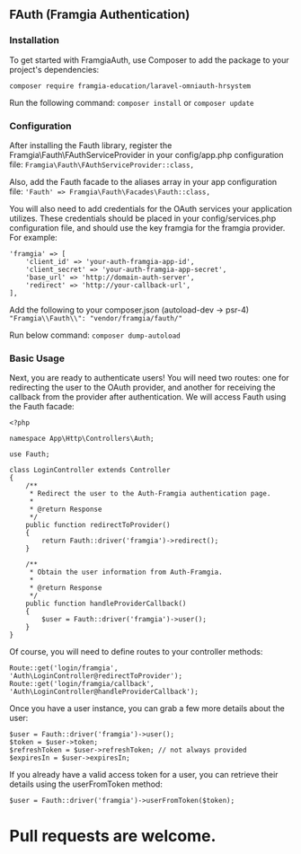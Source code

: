 ## FAuth (Framgia Authentication)

### Installation

To get started with FramgiaAuth, use Composer to add the package to your project's dependencies:

`composer require framgia-education/laravel-omniauth-hrsystem`

Run the following command:
`composer install`
or
`composer update`

### Configuration
After installing the Fauth library, register the Framgia\Fauth\FAuthServiceProvider in your config/app.php configuration file:
`Framgia\Fauth\FAuthServiceProvider::class,`

Also, add the Fauth facade to the aliases array in your app configuration file:
`'Fauth' => Framgia\Fauth\Facades\Fauth::class,`

You will also need to add credentials for the OAuth services your application utilizes. These credentials should be placed in your config/services.php configuration file, and should use the key framgia for  the framgia provider. For example:

```
'framgia' => [
    'client_id' => 'your-auth-framgia-app-id',
    'client_secret' => 'your-auth-framgia-app-secret',
    'base_url' => 'http://domain-auth-server',
    'redirect' => 'http://your-callback-url',
],
```

Add the following to your composer.json (autoload-dev -> psr-4)
`"Framgia\\Fauth\\": "vendor/framgia/fauth/"`

Run below command:
`composer dump-autoload`

### Basic Usage
Next, you are ready to authenticate users! You will need two routes: one for redirecting the user to the OAuth provider, and another for receiving the callback from the provider after authentication. We will access Fauth using the Fauth facade:

```
<?php

namespace App\Http\Controllers\Auth;

use Fauth;

class LoginController extends Controller
{
    /**
     * Redirect the user to the Auth-Framgia authentication page.
     *
     * @return Response
     */
    public function redirectToProvider()
    {
        return Fauth::driver('framgia')->redirect();
    }

    /**
     * Obtain the user information from Auth-Framgia.
     *
     * @return Response
     */
    public function handleProviderCallback()
    {
        $user = Fauth::driver('framgia')->user();
    }
}
```

Of course, you will need to define routes to your controller methods:

```
Route::get('login/framgia', 'Auth\LoginController@redirectToProvider');
Route::get('login/framgia/callback', 'Auth\LoginController@handleProviderCallback');
```

Once you have a user instance, you can grab a few more details about the user:

```
$user = Fauth::driver('framgia')->user();
$token = $user->token;
$refreshToken = $user->refreshToken; // not always provided
$expiresIn = $user->expiresIn;
```
If you already have a valid access token for a user, you can retrieve their details using the userFromToken method:

`$user = Fauth::driver('framgia')->userFromToken($token);`

# Pull requests are welcome.
